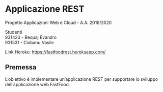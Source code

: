 # Applicazione REST

Progetto Applicazioni Web e Cloud - A.A. 2019/2020

Studenti  
931423 - Bequaj Evandro  
931531 - Ciobanu Vasile

Link Heroku: https://fastfoodrest.herokuapp.com/

## Premessa
L’obiettivo è implementare un’applicazione REST per supportare lo sviluppo dell’applicazione web FastFood.